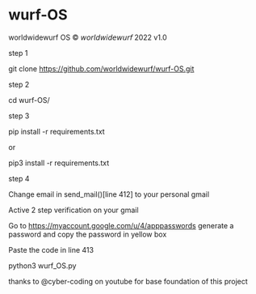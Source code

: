 # wurf-OS

worldwidewurf OS 
© 𝘸𝘰𝘳𝘭𝘥𝘸𝘪𝘥𝘦𝘸𝘶𝘳𝘧 2022
v1.0

step 1 

git clone https://github.com/worldwidewurf/wurf-OS.git

step 2

cd wurf-OS/

step 3

pip install -r requirements.txt

or


pip3 install -r requirements.txt


step 4

Change email in send_mail()[line 412] to your personal gmail

Active 2 step verification on your gmail

Go to https://myaccount.google.com/u/4/apppasswords generate a password and copy the password in yellow box

Paste the code in line 413


python3 wurf_OS.py

thanks to @cyber-coding on youtube for base foundation of this project
